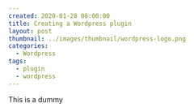 ```yaml
---
created: 2020-01-28 08:00:00
title: Creating a Wordpress plugin
layout: post
thumbnail: ../images/thumbnail/wordpress-logo.png
categories:
  - Wordpress
tags:
  - plugin
  - wordpress
---
```


This is a dummy
